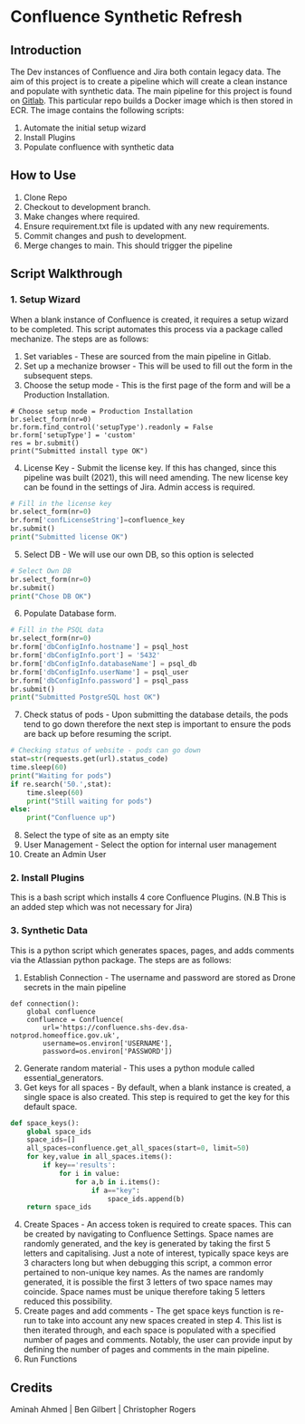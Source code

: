 # Confluence Synthetic Refresh

## Introduction
The Dev instances of Confluence and Jira both contain legacy data. The aim of this project is to create a pipeline which will create a clean instance and populate with synthetic data. The main pipeline for this project is found on [Gitlab](). This particular repo builds a Docker image which is then stored in ECR. The image contains the following scripts: 
1. Automate the initial setup wizard 
2. Install Plugins
3. Populate confluence with synthetic data 

## How to Use
1. Clone Repo
2. Checkout to development branch.
3. Make changes where required.
4. Ensure requirement.txt file is updated with any new requirements.
5. Commit changes and push to development.
6. Merge changes to main. This should trigger the pipeline

## Script Walkthrough
### 1. Setup Wizard
When a blank instance of Confluence is created, it requires a setup wizard to be completed. This script automates this process via a package called mechanize. The steps are as follows:
1. Set variables - These are sourced from the main pipeline in Gitlab. 
2. Set up a mechanize browser - This will be used to fill out the form in the subsequent steps.
3. Choose the setup mode - This is the first page of the form and will be a Production Installation. 
```
# Choose setup mode = Production Installation
br.select_form(nr=0)
br.form.find_control('setupType').readonly = False
br.form['setupType'] = 'custom'
res = br.submit()
print("Submitted install type OK")
```
4. License Key - Submit the license key. If this has changed, since this pipeline was built (2021), this will need amending. The new license key can be found in the settings of Jira. Admin access is required. 
```python
# Fill in the license key
br.select_form(nr=0)
br.form['confLicenseString']=confluence_key
br.submit()
print("Submitted license OK")
```
5. Select DB - We will use our own DB, so this option is selected
```python
# Select Own DB 
br.select_form(nr=0)
br.submit()
print("Chose DB OK")
```
6. Populate Database form.
```python
# Fill in the PSQL data
br.select_form(nr=0)
br.form['dbConfigInfo.hostname'] = psql_host
br.form['dbConfigInfo.port'] = '5432'
br.form['dbConfigInfo.databaseName'] = psql_db
br.form['dbConfigInfo.userName'] = psql_user
br.form['dbConfigInfo.password'] = psql_pass
br.submit()
print("Submitted PostgreSQL host OK")
```
7. Check status of pods - Upon submitting the database details, the pods tend to go down therefore the next step is important to ensure the pods are back up before resuming the script. 
```python
# Checking status of website - pods can go down 
stat=str(requests.get(url).status_code)
time.sleep(60)
print("Waiting for pods")
if re.search('50.',stat):
    time.sleep(60)
    print("Still waiting for pods")
else:
    print("Confluence up")
```
8. Select the type of site as an empty site
9. User Management - Select the option for internal user management
10. Create an Admin User  
     
 
### 2. Install Plugins
This is a bash script which installs 4 core Confluence Plugins. (N.B This is an added step which was not necessary for Jira) 
      
### 3. Synthetic Data 
This is a python script which generates spaces, pages, and adds comments via the Atlassian python package. The steps are as follows:
1. Establish Connection - The username and password are stored as Drone secrets in the main pipeline
```
def connection():
    global confluence
    confluence = Confluence(
        url='https://confluence.shs-dev.dsa-notprod.homeoffice.gov.uk',
        username=os.environ['USERNAME'],
        password=os.environ['PASSWORD'])
```
2. Generate random material - This uses a python module called essential_generators.
3. Get keys for all spaces - By default, when a blank instance is created, a single space is also created. This step is required to get the key for this default space. 
```python
def space_keys():
    global space_ids
    space_ids=[]
    all_spaces=confluence.get_all_spaces(start=0, limit=50)
    for key,value in all_spaces.items():
        if key=='results':
            for i in value:
                for a,b in i.items():
                    if a=="key":
                        space_ids.append(b)
    return space_ids
```
4. Create Spaces - An access token is required to create spaces. This can be created by navigating to Confluence Settings. Space names are randomly generated, and the key is generated by taking the first 5 letters and capitalising. Just a note of interest, typically space keys are 3 characters long but when debugging this script, a common error pertained to non-unique key names. As the names are randomly generated, it is possible the first 3 letters of two space names may coincide. Space names must be unique therefore taking 5 letters reduced this possibility.  
5. Create pages and add comments - The get space keys function is re-run to take into account any new spaces created in step 4. This list is then iterated through, and each space is populated with a specified number of pages and comments. Notably, the user can provide input by defining the number of pages and comments in the main pipeline. 
6. Run Functions 

## Credits
Aminah Ahmed | Ben Gilbert | Christopher Rogers 
